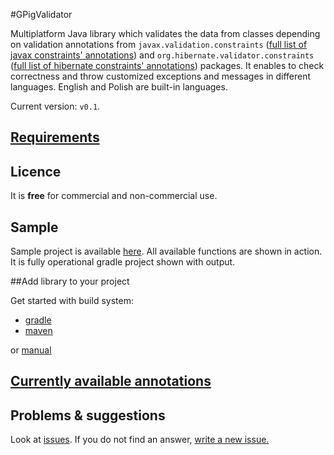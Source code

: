 #GPigValidator

Multiplatform Java library which validates the data from classes depending on validation annotations from `javax.validation.constraints` ([full list of javax constraints' annotations](http://docs.oracle.com/javaee/6/api/javax/validation/constraints/package-summary.html)) and `org.hibernate.validator.constraints` ([full list of hibernate constraints' annotations](https://docs.jboss.org/hibernate/validator/4.3/api/org/hibernate/validator/constraints/package-summary.html)) packages. It enables to check correctness and throw customized exceptions and messages in different languages. English and Polish are built-in languages.

Current version: `v0.1`.

## [Requirements](https://bitbucket.org/pablo127/gpigvalidator/wiki/requirements)

## Licence
It is **free** for commercial and non-commercial use.

## Sample
Sample project is available [here](https://bitbucket.org/snippets/pablo127/EkKgE). All available functions are shown in action. It is fully operational gradle project shown with output.

##Add library to your project

Get started with build system:

* [gradle](https://bitbucket.org/pablo127/gpigvalidator/wiki/gradle)
* [maven](https://bitbucket.org/pablo127/gpigvalidator/wiki/maven)

or [manual](https://bitbucket.org/pablo127/gpigvalidator/wiki/manual)

## [Currently available annotations](https://bitbucket.org/pablo127/gpigvalidator/wiki/available_annotations)

## Problems & suggestions
Look at [issues](https://bitbucket.org/pablo127/gpigvalidator/issues). If you do not find an answer, [write a new issue.](https://bitbucket.org/pablo127/gpigvalidator/issues/new)